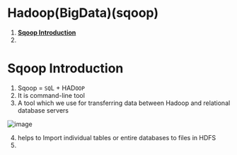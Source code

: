 # Hadoop(BigData)(sqoop)
1. **[Sqoop Introduction](#Sqoop-Introduction)**<br>
2. 




# Sqoop Introduction
1. Sqoop = `SQ`L + HAD`OOP`
2. It is command-line tool
3. A tool which we use for transferring data between Hadoop and relational database servers

![image](https://user-images.githubusercontent.com/20516321/216875230-3d41cfcc-dc3a-44d4-8614-83156aa39a69.png)

4. helps to Import individual tables or entire databases to files in HDFS
5. 

